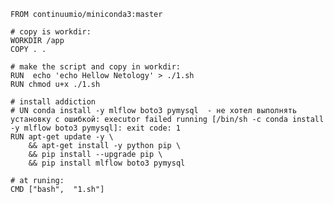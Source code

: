     FROM continuumio/miniconda3:master
    
    # copy is workdir:
    WORKDIR /app
    COPY . .

    # make the script and copy in workdir:
    RUN  echo 'echo Hellow Netology' > ./1.sh
    RUN chmod u+x ./1.sh

    # install addiction
    # UN conda install -y mlflow boto3 pymysql  - не хотел выполнять установку с ошибкой: executor failed running [/bin/sh -c conda install -y mlflow boto3 pymysql]: exit code: 1
    RUN apt-get update -y \
        && apt-get install -y python pip \
        && pip install --upgrade pip \
        && pip install mlflow boto3 pymysql
    
    # at runing:
    CMD ["bash",  "1.sh"]




